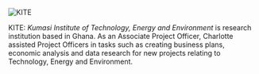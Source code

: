 ![KITE](img/work/proj-1/img1.png)

KITE: *Kumasi Institute of Technology, Energy and Environment* is research institution based in Ghana. As an Associate Project Officer, Charlotte assisted Project Officers in tasks such as creating business plans, economic analysis and data research for new projects relating to Technology, Energy and Environment.

